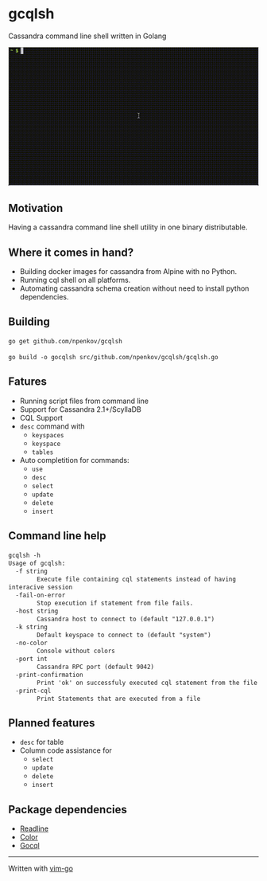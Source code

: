 # gcqlsh

Cassandra command line shell written in Golang

![](screenshots/gcqlsh_rec.gif?raw=true)


Motivation
----

Having a cassandra command line shell utility in one binary distributable.

Where it comes in hand?
----

 * Building docker images for cassandra from Alpine with no Python.
 * Running cql shell on all platforms.
 * Automating cassandra schema creation without need to install python dependencies.

Building
----

``` 
go get github.com/npenkov/gcqlsh

go build -o gocqlsh src/github.com/npenkov/gcqlsh/gcqlsh.go
```

Fatures
----
 * Running script files from command line
 * Support for Cassandra 2.1+/ScyllaDB
 * CQL Support
 * `desc` command with
   * `keyspaces`
   * `keyspace`
   * `tables`
 * Auto completition for commands:
   * `use`
   * `desc`
   * `select`
   * `update`
   * `delete`
   * `insert`

Command line help
----
```
gcqlsh -h
Usage of gcqlsh:
  -f string
        Execute file containing cql statements instead of having interacive session
  -fail-on-error
        Stop execution if statement from file fails.
  -host string
        Cassandra host to connect to (default "127.0.0.1")
  -k string
        Default keyspace to connect to (default "system")
  -no-color
        Console without colors
  -port int
        Cassandra RPC port (default 9042)
  -print-confirmation
        Print 'ok' on successfuly executed cql statement from the file
  -print-cql
        Print Statements that are executed from a file
```

Planned features
----
 * `desc` for table
 * Column code assistance for 
   * `select`
   * `update`
   * `delete` 
   * `insert` 

Package dependencies
----

 * [Readline](https://github.com/chzyer/readline)
 * [Color](https://github.com/fatih/color)
 * [Gocql](https://github.com/gocql/gocql)

----

Written with [vim-go](https://github.com/fatih/vim-go)
